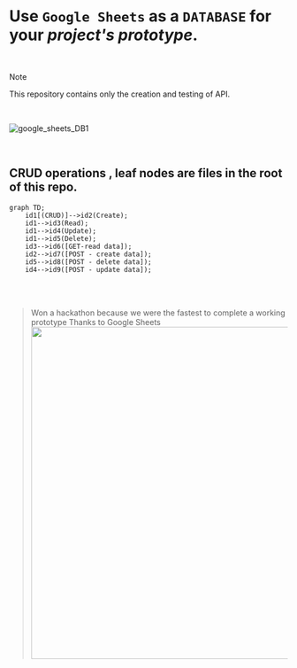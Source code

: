 # Use `Google Sheets` as a `DATABASE` for your *project's prototype*.

</br>

> [!NOTE]
> This repository contains only the creation and testing of API.

</br>

![google_sheets_DB1](https://github.com/shrsyc/google_sheets_DB/assets/99862109/dcc26a5f-ecce-41fc-ac89-392b74997c39)

</br>

## CRUD operations , leaf nodes are files in the root of this repo.

```mermaid
graph TD;
    id1[(CRUD)]-->id2(Create);
    id1-->id3(Read);
    id1-->id4(Update);
    id1-->id5(Delete);
    id3-->id6([GET-read data]);
    id2-->id7([POST - create data]);
    id5-->id8([POST - delete data]);
    id4-->id9([POST - update data]);
```

</br>
</br>

> Won a hackathon because we were the fastest to complete a working prototype Thanks to Google Sheets <img src="https://github.com/shrsyc/google_sheets_DB/assets/99862109/ba33235e-918e-4a84-9d04-56138bac7a70" width="600">




